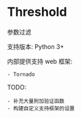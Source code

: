 # Threshold
参数过滤

支持版本: Python 3+

内部提供支持 web 框架:

    - Tornado

TODO:

    - 补充大量附加验证函数
    - 构建自定义支持框架的设置
